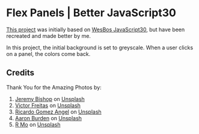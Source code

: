 # Flex Panels | Better JavaScript30

[This project](https://ivanajeo.github.io/better-javascript30/05_FlexPanelGallery/) was initially based on [WesBos JavaScript30](https://javascript30.com/), but have been recreated and made better by me.

In this project, the initial background is set to greyscale. When a user clicks on a panel, the colors come back.


## Credits
Thank You for the Amazing Photos by:
1. <a href="https://unsplash.com/@jeremybishop?utm_content=creditCopyText&utm_medium=referral&utm_source=unsplash">Jeremy Bishop</a> on <a href="https://unsplash.com/photos/closeup-photography-of-plant-on-ground-vGjGvtSfys4?utm_content=creditCopyText&utm_medium=referral&utm_source=unsplash">Unsplash</a>
2. <a href="https://unsplash.com/@victorfreitas?utm_content=creditCopyText&utm_medium=referral&utm_source=unsplash">Victor Freitas</a> on <a href="https://unsplash.com/photos/man-placing-weight-plate-on-barbell-vjkM-0m34KU?utm_content=creditCopyText&utm_medium=referral&utm_source=unsplash">Unsplash</a>
3. <a href="https://unsplash.com/@rgaleriacom?utm_content=creditCopyText&utm_medium=referral&utm_source=unsplash">Ricardo Gomez Angel</a> on <a href="https://unsplash.com/photos/photo-of-black-and-brown-subway-3WwpGlGnfjA?utm_content=creditCopyText&utm_medium=referral&utm_source=unsplash">Unsplash</a>
4. <a href="https://unsplash.com/@aaronburden?utm_content=creditCopyText&utm_medium=referral&utm_source=unsplash">Aaron Burden</a> on <a href="https://unsplash.com/photos/two-books-on-wood-plank-LNwn_A9RGHo?utm_content=creditCopyText&utm_medium=referral&utm_source=unsplash">Unsplash</a>
5.  <a href="https://unsplash.com/@mooo3721?utm_content=creditCopyText&utm_medium=referral&utm_source=unsplash">R Mo</a> on <a href="https://unsplash.com/photos/calm-body-of-water-near-brown-mountain-under-white-and-gray-sky-w-_iZqdviAo?utm_content=creditCopyText&utm_medium=referral&utm_source=unsplash">Unsplash</a>

